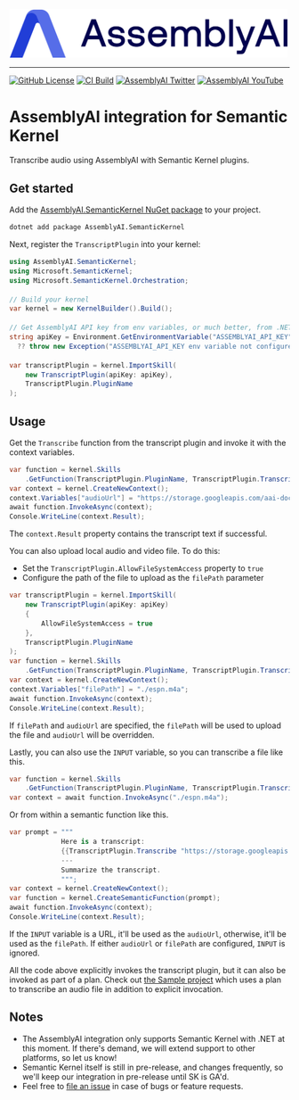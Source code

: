<img src="https://github.com/AssemblyAI/assemblyai-python-sdk/blob/master/assemblyai.png?raw=true" width="500" alt="AssemblyAI logo"/>

---

[![GitHub License](https://img.shields.io/github/license/AssemblyAI/assemblyai-semantic-kernel "GitHub License")](https://github.com/AssemblyAI/assemblyai-semantic-kernel/blob/main/LICENSE)
[![CI Build](https://github.com/AssemblyAI/assemblyai-semantic-kernel/actions/workflows/ci.yml/badge.svg)](https://github.com/AssemblyAI/assemblyai-semantic-kernel/actions/workflows/ci.yml)
[![AssemblyAI Twitter](https://img.shields.io/twitter/follow/AssemblyAI?label=%40AssemblyAI&style=social "AssemblyAI Twitter")](https://twitter.com/AssemblyAI)
[![AssemblyAI YouTube](https://img.shields.io/youtube/channel/subscribers/UCtatfZMf-8EkIwASXM4ts0A "AssemblyAI YouTube")](https://www.youtube.com/@AssemblyAI)

# AssemblyAI integration for Semantic Kernel

Transcribe audio using AssemblyAI with Semantic Kernel plugins.

## Get started

Add the [AssemblyAI.SemanticKernel NuGet package](https://www.nuget.org/packages/AssemblyAI.SemanticKernel) to your project.

```bash
dotnet add package AssemblyAI.SemanticKernel
```

Next, register the `TranscriptPlugin` into your kernel:

```csharp
using AssemblyAI.SemanticKernel;
using Microsoft.SemanticKernel;
using Microsoft.SemanticKernel.Orchestration;

// Build your kernel
var kernel = new KernelBuilder().Build();

// Get AssemblyAI API key from env variables, or much better, from .NET configuration
string apiKey = Environment.GetEnvironmentVariable("ASSEMBLYAI_API_KEY")
  ?? throw new Exception("ASSEMBLYAI_API_KEY env variable not configured.");

var transcriptPlugin = kernel.ImportSkill(
    new TranscriptPlugin(apiKey: apiKey),
    TranscriptPlugin.PluginName
);
```

## Usage

Get the `Transcribe` function from the transcript plugin and invoke it with the context variables.
```csharp
var function = kernel.Skills
    .GetFunction(TranscriptPlugin.PluginName, TranscriptPlugin.TranscribeFunctionName);
var context = kernel.CreateNewContext();
context.Variables["audioUrl"] = "https://storage.googleapis.com/aai-docs-samples/espn.m4a";
await function.InvokeAsync(context);
Console.WriteLine(context.Result);
```

The `context.Result` property contains the transcript text if successful.

You can also upload local audio and video file. To do this:
- Set the `TranscriptPlugin.AllowFileSystemAccess` property to `true`
- Configure the path of the file to upload as the `filePath` parameter

```csharp
var transcriptPlugin = kernel.ImportSkill(
    new TranscriptPlugin(apiKey: apiKey)
    {
        AllowFileSystemAccess = true
    },
    TranscriptPlugin.PluginName
);
var function = kernel.Skills
    .GetFunction(TranscriptPlugin.PluginName, TranscriptPlugin.TranscribeFunctionName);
var context = kernel.CreateNewContext();
context.Variables["filePath"] = "./espn.m4a";
await function.InvokeAsync(context);
Console.WriteLine(context.Result);
```

If `filePath` and `audioUrl` are specified, the `filePath` will be used to upload the file and `audioUrl` will be overridden.

Lastly, you can also use the `INPUT` variable, so you can transcribe a file like this.

```csharp
var function = kernel.Skills
    .GetFunction(TranscriptPlugin.PluginName, TranscriptPlugin.TranscribeFunctionName);
var context = await function.InvokeAsync("./espn.m4a");
```

Or from within a semantic function like this.

```csharp
var prompt = """
             Here is a transcript:
             {{TranscriptPlugin.Transcribe "https://storage.googleapis.com/aai-docs-samples/espn.m4a"}}
             ---
             Summarize the transcript.
             """;
var context = kernel.CreateNewContext();
var function = kernel.CreateSemanticFunction(prompt);
await function.InvokeAsync(context);
Console.WriteLine(context.Result);
```

If the `INPUT` variable is a URL, it'll be used as the `audioUrl`, otherwise, it'll be used as the `filePath`.
If either `audioUrl` or `filePath` are configured, `INPUT` is ignored.

All the code above explicitly invokes the transcript plugin, but it can also be invoked as part of a plan. 
Check out [the Sample project](./src/Sample/Program.cs#L50) which uses a plan to transcribe an audio file in addition to explicit invocation.

## Notes

- The AssemblyAI integration only supports Semantic Kernel with .NET at this moment. 
If there's demand, we will extend support to other platforms, so let us know!
- Semantic Kernel itself is still in pre-release, and changes frequently, so we'll keep our integration in pre-release until SK is GA'd.
- Feel free to [file an issue](https://github.com/AssemblyAI/assemblyai-semantic-kernel/issues) in case of bugs or feature requests.
